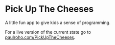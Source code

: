 # Pick Up The Cheeses
A little fun app to give kids a sense of programming.

For a live version of the current state go to [paulroho.com/PickUpTheCheeses](http://paulroho.com/PickUpTheCheeses).

